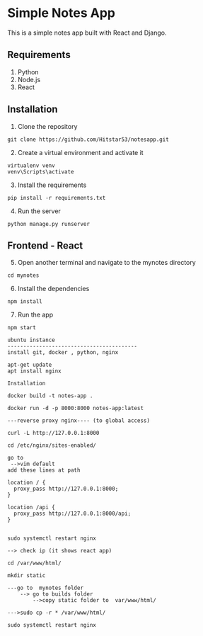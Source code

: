 # Simple Notes App
This is a simple notes app built with React and Django.

## Requirements
1. Python 
2. Node.js
3. React

## Installation
1. Clone the repository
```
git clone https://github.com/Hitstar53/notesapp.git
```
2. Create a virtual environment and activate it
```
virtualenv venv
venv\Scripts\activate  
```
3. Install the requirements
```
pip install -r requirements.txt
```
4. Run the server
```
python manage.py runserver
```

## Frontend - React
5. Open another terminal and navigate to the mynotes directory
```
cd mynotes
```
6. Install the dependencies
```
npm install
```
7. Run the app
```
npm start

```
```
ubuntu instance
-----------------------------------------
install git, docker , python, nginx

apt-get update
apt install nginx

Installation

docker build -t notes-app .

docker run -d -p 8000:8000 notes-app:latest

```
```
---reverse proxy nginx---- (to global access)

curl -L http://127.0.0.1:8000

cd /etc/nginx/sites-enabled/

go to 
 -->vim default
add these lines at path 

location / {
  proxy_pass http://127.0.0.1:8000;
}

location /api {
  proxy_pass http://127.0.0.1:8000/api;
}


sudo systemctl restart nginx

--> check ip (it shows react app)

cd /var/www/html/

mkdir static

---go to  mynotes folder
	--> go to builds folder 
		-->copy static folder to  var/www/html/

--->sudo cp -r * /var/www/html/

sudo systemctl restart nginx

```
```



